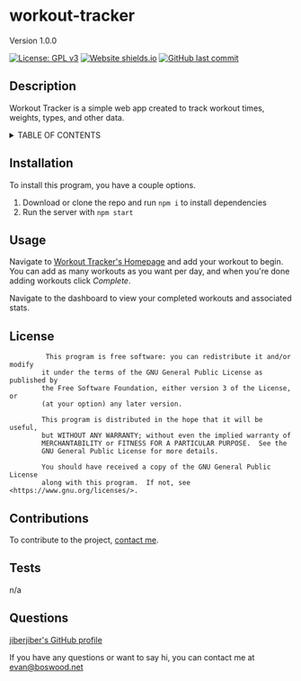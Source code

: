 # workout-tracker 

 Version 1.0.0 

 [![License: GPL v3](https://img.shields.io/badge/License-GPLv3-blue.svg)](https://www.gnu.org/licenses/gpl-3.0) [![Website shields.io](https://img.shields.io/website-up-down-green-red/http/jiberjiber.github.io/workout-tracker.svg)](http://jiberjiber.github.io/workout-tracker/)  [![GitHub last commit](https://img.shields.io/github/last-commit/jiberjiber/workout-tracker)](https://github.com/jiberjiber/workout-tracker/graphs/commit-activity) 

 ## Description 
 Workout Tracker is a simple web app created to track workout times, weights, types, and other data. 

 <details>
<summary>TABLE OF CONTENTS</summary>
<p>

- [Installation](#installation)
- [Usage](#usage)
- [License](#license)
- [Contributing](#contributions)
- [Tests](#tests)
- [Questions](#questions)

</p>
</details> 

 ## Installation 
 To install this program, you have a couple options. 
1. Download or clone the repo and run ```npm i``` to install dependencies
2. Run the server with ```npm start```

 ## Usage 
 Navigate to [Workout Tracker's Homepage]() and add your workout to begin. You can add as many workouts as you want per day, and when you're done adding workouts click *Complete*.

Navigate to the dashboard to view your completed workouts and associated stats. 

 ## License 
 			 This program is free software: you can redistribute it and/or modify
            it under the terms of the GNU General Public License as published by
            the Free Software Foundation, either version 3 of the License, or
            (at your option) any later version.
        
            This program is distributed in the hope that it will be useful,
            but WITHOUT ANY WARRANTY; without even the implied warranty of
            MERCHANTABILITY or FITNESS FOR A PARTICULAR PURPOSE.  See the
            GNU General Public License for more details.
        
            You should have received a copy of the GNU General Public License
            along with this program.  If not, see <https://www.gnu.org/licenses/>. 

 ## Contributions 
 To contribute to the project, [contact me](#questions). 

 ## Tests 
 n/a 

 ## Questions 
 [jiberjiber's GitHub profile](http://www.github.com/jiberjiber)

If you have any questions or want to say hi, you can contact me at evan@boswood.net 


